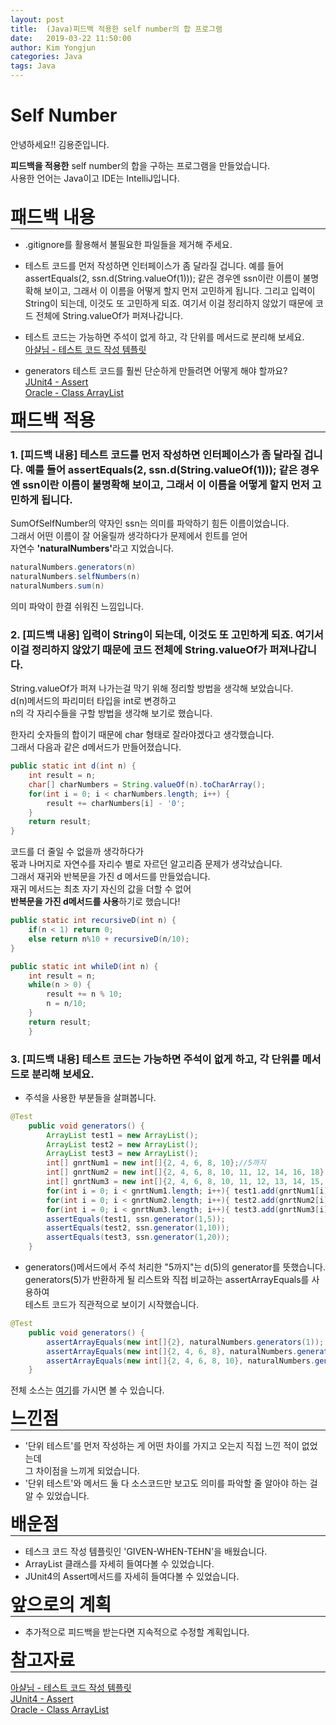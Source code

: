 ```yaml
---
layout: post
title:  (Java)피드백 적용한 self number의 합 프로그램
date:   2019-03-22 11:50:00
author: Kim Yongjun
categories: Java
tags: Java
---
```


# Self Number

안녕하세요!! 김용준입니다.

<b>피드백을 적용한</b> self number의 합을 구하는 프로그램을 만들었습니다.<br>
사용한 언어는 Java이고 IDE는 IntelliJ입니다.
<br><br>

<h1 style="margin:0px;"> 패드백 내용</h1>
<hr style="height:1px; margin:0px;">

- .gitignore를 활용해서 불필요한 파일들을 제거해 주세요.

- 테스트 코드를 먼저 작성하면 인터페이스가 좀 달라질 겁니다. 예를 들어 assertEquals(2, ssn.d(String.valueOf(1))); 같은 경우엔 ssn이란 이름이 불명확해 보이고, 그래서 이 이름을 어떻게 할지 먼저 고민하게 됩니다. 그리고 입력이 String이 되는데, 이것도 또 고민하게 되죠. 여기서 이걸 정리하지 않았기 때문에 코드 전체에 String.valueOf가 퍼져나갑니다.

- 테스트 코드는 가능하면 주석이 없게 하고, 각 단위를 메서드로 분리해 보세요.<br> [아샬님 - 테스트 코드 작성 템플릿](https://github.com/ahastudio/til/blob/master/blog/2018/12-08-given-when-then.md?fbclid=IwAR3gKIWCiVBsbca9R16owI6CIz53bL6NSz6RTf1x0VsgcpaJ1HjKDmYPqls "테스트 코드 작성 템플릿")

- generators 테스트 코드를 훨씬 단순하게 만들려면 어떻게 해야 할까요?<br>
[JUnit4 - Assert](https://junit.org/junit4/javadoc/latest/org/junit/Assert.html?fbclid=IwAR0aw1F8zlQgm-txEPAljubFDhk4-JXzYUssR6dwHrY4VS10AE75Lg_i0ZE#assertArrayEquals(java.lang.Object[],%20java.lang.Object[]) "JUnit4 - Assert")<br>
[Oracle - Class ArrayList](https://docs.oracle.com/javase/9/docs/api/java/util/ArrayList.html?fbclid=IwAR3lSla0vKojvHduTZeoaFMffrhASfi2MjwQmRyKU6U6UvhYBHT1NOxXXEk#toArray-T:A- "Oracle - Class ArrayList")


<h1 style="margin:0px;"> 패드백 적용</h1>
<hr style="height:1px; margin:0px;">

### 1. [피드백 내용] 테스트 코드를 먼저 작성하면 인터페이스가 좀 달라질 겁니다. 예를 들어 assertEquals(2, ssn.d(String.valueOf(1))); 같은 경우엔 ssn이란 이름이 불명확해 보이고, 그래서 이 이름을 어떻게 할지 먼저 고민하게 됩니다. 

SumOfSelfNumber의 약자인 ssn는 의미를 파악하기 힘든 이름이었습니다.<br>
그래서 어떤 이름이 잘 어울릴까 생각하다가 문제에서 힌트를 얻어 <br>
자연수 <b>'naturalNumbers'</b>라고 지었습니다.

```java
naturalNumbers.generators(n)
naturalNumbers.selfNumbers(n)
naturalNumbers.sum(n)
```
의미 파악이 한결 쉬워진 느낌입니다.

### 2. [피드백 내용] 입력이 String이 되는데, 이것도 또 고민하게 되죠. 여기서 이걸 정리하지 않았기 때문에 코드 전체에 String.valueOf가 퍼져나갑니다.

String.valueOf가 퍼져 나가는걸 막기 위해 정리할 방법을 생각해 보았습니다.<br>
d(n)메서드의 파리미터 타입을 int로 변경하고<br> n의 각 자리수들을 구할 방법을 생각해 보기로 했습니다.

한자리 숫자들의 합이기 때문에 char 형태로 잘라야겠다고 생각했습니다.<br>
그래서 다음과 같은 d메서드가 만들어졌습니다.<br>
```java
public static int d(int n) {
    int result = n;
    char[] charNumbers = String.valueOf(n).toCharArray();
    for(int i = 0; i < charNumbers.length; i++) {
        result += charNumbers[i] - '0';
    }
    return result;
}
```
코드를 더 줄일 수 없을까 생각하다가 <br>
몫과 나머지로 자연수를 자리수 별로 자르던 알고리즘 문제가 생각났습니다. <br>
그래서 재귀와 반복문을 가진 d 메서드를 만들었습니다.<br>
재귀 메서드는 최초 자기 자신의 값을 더할 수 없어 <br>
<b>반복문을 가진 d메서드를 사용</b>하기로 했습니다!

```java
public static int recursiveD(int n) {
    if(n < 1) return 0;
    else return n%10 + recursiveD(n/10);
}

public static int whileD(int n) {
    int result = n;
    while(n > 0) {
        result += n % 10;
        n = n/10;
    }
    return result;
    }
```
### 3. [피드백 내용] 테스트 코드는 가능하면 주석이 없게 하고, 각 단위를 메서드로 분리해 보세요.

- 주석을 사용한 부분들을 살펴봅니다.
```java
@Test
    public void generators() {
        ArrayList test1 = new ArrayList();
        ArrayList test2 = new ArrayList();
        ArrayList test3 = new ArrayList();
        int[] gnrtNum1 = new int[]{2, 4, 6, 8, 10};//5까지
        int[] gnrtNum2 = new int[]{2, 4, 6, 8, 10, 11, 12, 14, 16, 18};//10까지
        int[] gnrtNum3 = new int[]{2, 4, 6, 8, 10, 11, 12, 13, 14, 15, 16, 17, 18, 19, 21, 22, 23, 25, 27, 29};//20까지
        for(int i = 0; i < gnrtNum1.length; i++){ test1.add(gnrtNum1[i]);}
        for(int i = 0; i < gnrtNum2.length; i++){ test2.add(gnrtNum2[i]);}
        for(int i = 0; i < gnrtNum3.length; i++){ test3.add(gnrtNum3[i]);}
        assertEquals(test1, ssn.generator(1,5));
        assertEquals(test2, ssn.generator(1,10));
        assertEquals(test3, ssn.generator(1,20));
    }
```
- generators()메서드에서 주석 처리한 "5까지"는 d(5)의 generator를 뜻했습니다.<br>
generators(5)가 반환하게 될 리스트와 직접 비교하는 assertArrayEquals를 사용하여<br>
테스트 코드가 직관적으로 보이기 시작했습니다.
```java
@Test
    public void generators() {
        assertArrayEquals(new int[]{2}, naturalNumbers.generators(1));
        assertArrayEquals(new int[]{2, 4, 6, 8}, naturalNumbers.generators(4));
        assertArrayEquals(new int[]{2, 4, 6, 8, 10}, naturalNumbers.generators(5));
    }
```

전체 소스는 [여기](https://github.com/KimYongjun413/DalLab-Mentoring/tree/master/SelfNumber "Self Number GitHub")를 가시면 볼 수 있습니다.

<h1 style="margin:0px;"> 느낀점 </h1>
<hr style="height:1px; margin:0px;"/>

- '단위 테스트'를 먼저 작성하는 게 어떤 차이를 가지고 오는지 직접 느낀 적이 없었는데<br>
그 차이점을 느끼게 되었습니다. 
- '단위 테스트'와 메서드 둘 다 소스코드만 보고도 의미를 파악할 줄 알아야 하는 걸 알 수 있었습니다.

<h1 style="margin:0px;"> 배운점 </h1>
<hr style="height:1px; margin:0px;">

- 테스크 코드 작성 템플릿인 'GIVEN-WHEN-TEHN'을 배웠습니다.
- ArrayList 클래스를 자세히 들여다볼 수 있었습니다.
- JUnit4의 Assert메서드를 자세히 들여다볼 수 있었습니다.

<h1 style="margin:0px;"> 앞으로의 계획 </h1>
<hr style="height:1px; margin:0px;">

- 추가적으로 피드백을 받는다면 지속적으로 수정할 계획입니다.

<h1 style="margin:0px;"> 참고자료 </h1>
<hr style="height:1px; margin:0px;">

[아샬님 - 테스트 코드 작성 템플릿](https://github.com/ahastudio/til/blob/master/blog/2018/12-08-given-when-then.md?fbclid=IwAR3gKIWCiVBsbca9R16owI6CIz53bL6NSz6RTf1x0VsgcpaJ1HjKDmYPqls "테스트 코드 작성 템플릿")<br>
[JUnit4 - Assert](https://junit.org/junit4/javadoc/latest/org/junit/Assert.html?fbclid=IwAR0aw1F8zlQgm-txEPAljubFDhk4-JXzYUssR6dwHrY4VS10AE75Lg_i0ZE#assertArrayEquals(java.lang.Object[],%20java.lang.Object[]) "JUnit4 - Assert")<br>
[Oracle - Class ArrayList](https://docs.oracle.com/javase/9/docs/api/java/util/ArrayList.html?fbclid=IwAR3lSla0vKojvHduTZeoaFMffrhASfi2MjwQmRyKU6U6UvhYBHT1NOxXXEk#toArray-T:A- "Oracle - Class ArrayList")
